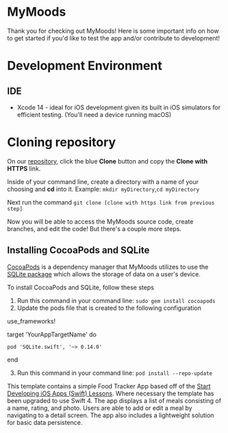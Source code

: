 # MyMoods

Thank you for checking out MyMoods! Here is some important info on how to get started if you'd like to test the app and/or contribute to development!

# Development Environment 

## IDE
 - Xcode 14 - ideal for iOS development given its built in iOS simulators for efficient testing. (You'll need a device running macOS)

# Cloning repository

On our [repository](https://gitlab.cci.drexel.edu/fds23/65/team-15/mood-tracker/-/tree/master), click the blue **Clone** button and copy the **Clone with HTTPS** link.

Inside of your command line, create a directory with a name of your choosing and **cd** into it. Example:  `mkdir myDirectory`,`cd myDirectory`

Next run the command `git clone [clone with https link from previous step]`

Now you will be able to access the MyMoods source code, create branches, and edit the code! But there's a couple more steps.

## Installing CocoaPods and SQLite

[CocoaPods](https://cocoapods.org/) is a dependency manager that MyMoods utilizes to use the [SQLite package](https://github.com/stephencelis/SQLite.swift) which allows the storage of data on a user's device. 

To install CocoaPods and SQLite, follow these steps
1. Run this command in your command line: `sudo gem install cocoapods`
2. Update the pods file that is created to the following configuration

use_frameworks!

target 'YourAppTargetName' do

    pod 'SQLite.swift', '~> 0.14.0'

end

3. Run this command in your command line: `pod install --repo-update`

This template contains a simple Food Tracker App based off of the [Start Developing iOS Apps (Swift) Lessons](https://developer.apple.com/library/archive/referencelibrary/GettingStarted/DevelopiOSAppsSwift/index.html). Where necessary the template has been upgraded to use Swift 4. The app displays a list of meals consisting of a name, rating, and photo. Users are able to add or edit a meal by navigating to a detail screen. The app also includes a lightweight solution for basic data persistence.
